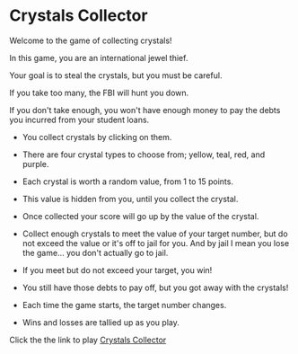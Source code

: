 # Crystals Collector

Welcome to the game of collecting crystals!

In this game, you are an international jewel thief.

Your goal is to steal the crystals, but you must be careful.

If you take too many, the FBI will hunt you down.

If you don't take enough, you won't have enough money to pay the debts you incurred from your student loans.

* You collect crystals by clicking on them.

* There are four crystal types to choose from; yellow, teal, red, and purple.

* Each crystal is worth a random value, from 1 to 15 points.

* This value is hidden from you, until you collect the crystal.

* Once collected your score will go up by the value of the crystal.

* Collect enough crystals to meet the value of your target number, but do not exceed the value or it's off to jail for you. And by jail I mean you lose the game... you don't actually go to jail.

* If you meet but do not exceed your target, you win!

* You still have those debts to pay off, but you got away with the crystals!

* Each time the game starts, the target number changes.

* Wins and losses are tallied up as you play.

Click the the link to play
[Crystals Collector](https://rexstrider.github.io/Crystals-Collector/)
